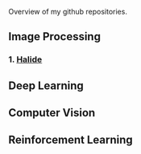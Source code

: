 Overview of my github repositories.


## Image Processing
### 1. [Halide](https://github.com/l5shi/Halide_Tutorial)
## Deep Learning

## Computer Vision

## Reinforcement Learning

